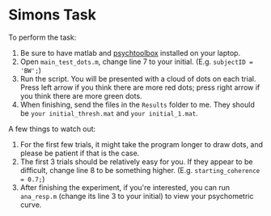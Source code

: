 # Simons Task

To perform the task:
1. Be sure to have matlab and [psychtoolbox](http://psychtoolbox.org/download) installed on your laptop.
2. Open `main_test_dots.m`, change line 7 to your initial. (E.g. `subjectID = 'BW';`)
3. Run the script. You will be presented with a cloud of dots on each trial. Press left arrow if you think there are more red dots; press right arrow if you think there are more green dots.
4. When finishing, send the files in the `Results` folder to me. They should be `your initial_thresh.mat` and `your initial_1.mat`.

A few things to watch out:
1. For the first few trials, it might take the program longer to draw dots, and please be patient if that is the case. 
2. The first 3 trials should be relatively easy for you. If they appear to be difficult, change line 8 to be something higher. (E.g. `starting_coherence = 0.7;`)
3. After finishing the experiment, if you're interested, you can run `ana_resp.m` (change its line 3 to your initial) to view your psychometric curve. 
